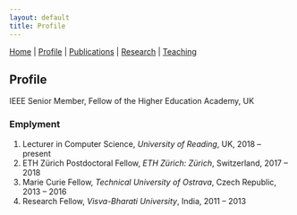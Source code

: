 ```yaml
---
layout: default
title: Profile
---
```

<a href="{{site.baseurl}}/index">Home</a> | 
<a href="{{site.baseurl}}/profile">Profile</a> | 
<a href="{{site.baseurl}}/publications">Publications</a> | 
<a href="{{site.baseurl}}/research">Research</a> | 
<a href="{{site.baseurl}}/teaching">Teaching</a>

## Profile

IEEE Senior Member, Fellow of the Higher Education Academy, UK

### Emplyment
1. Lecturer in Computer Science, _University of Reading_, UK, 2018 – present
1. ETH Zürich Postdoctoral Fellow, _ETH Zürich: Zürich_, Switzerland, 2017 – 2018
1. Marie Curie Fellow, _Technical University of Ostrava_, Czech Republic, 2013 – 2016
1. Research Fellow, _Visva-Bharati University_, India, 2011 – 2013
